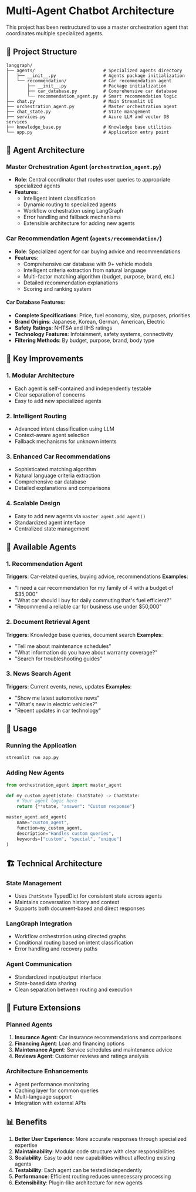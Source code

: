# Multi-Agent Chatbot Architecture

This project has been restructured to use a master orchestration agent that coordinates multiple specialized agents.

## 📁 Project Structure

```
langgraph/
├── agents/                          # Specialized agents directory
│   ├── __init__.py                  # Agents package initialization
│   └── recommendation/              # Car recommendation agent
│       ├── __init__.py              # Package initialization
│       ├── car_database.py          # Comprehensive car database
│       └── recommendation_agent.py  # Smart recommendation logic
├── chat.py                          # Main Streamlit UI
├── orchestration_agent.py           # Master orchestration agent
├── chat_state.py                    # State management
├── services.py                      # Azure LLM and vector DB services
├── knowledge_base.py                # Knowledge base utilities
└── app.py                           # Application entry point
```

## 🤖 Agent Architecture

### Master Orchestration Agent (`orchestration_agent.py`)
- **Role**: Central coordinator that routes user queries to appropriate specialized agents
- **Features**:
  - Intelligent intent classification
  - Dynamic routing to specialized agents
  - Workflow orchestration using LangGraph
  - Error handling and fallback mechanisms
  - Extensible architecture for adding new agents

### Car Recommendation Agent (`agents/recommendation/`)
- **Role**: Specialized agent for car buying advice and recommendations
- **Features**:
  - Comprehensive car database with 9+ vehicle models
  - Intelligent criteria extraction from natural language
  - Multi-factor matching algorithm (budget, purpose, brand, etc.)
  - Detailed recommendation explanations
  - Scoring and ranking system

#### Car Database Features:
- **Complete Specifications**: Price, fuel economy, size, purposes, priorities
- **Brand Origins**: Japanese, Korean, German, American, Electric
- **Safety Ratings**: NHTSA and IIHS ratings
- **Technology Features**: Infotainment, safety systems, connectivity
- **Filtering Methods**: By budget, purpose, brand, body type

## 🚀 Key Improvements

### 1. **Modular Architecture**
- Each agent is self-contained and independently testable
- Clear separation of concerns
- Easy to add new specialized agents

### 2. **Intelligent Routing**
- Advanced intent classification using LLM
- Context-aware agent selection
- Fallback mechanisms for unknown intents

### 3. **Enhanced Car Recommendations**
- Sophisticated matching algorithm
- Natural language criteria extraction
- Comprehensive car database
- Detailed explanations and comparisons

### 4. **Scalable Design**
- Easy to add new agents via `master_agent.add_agent()`
- Standardized agent interface
- Centralized state management

## 🎯 Available Agents

### 1. Recommendation Agent
**Triggers**: Car-related queries, buying advice, recommendations
**Examples**:
- "I need a car recommendation for my family of 4 with a budget of $35,000"
- "What car should I buy for daily commuting that's fuel efficient?"
- "Recommend a reliable car for business use under $50,000"

### 2. Document Retrieval Agent
**Triggers**: Knowledge base queries, document search
**Examples**:
- "Tell me about maintenance schedules"
- "What information do you have about warranty coverage?"
- "Search for troubleshooting guides"

### 3. News Search Agent
**Triggers**: Current events, news, updates
**Examples**:
- "Show me latest automotive news"
- "What's new in electric vehicles?"
- "Recent updates in car technology"

## 🔧 Usage

### Running the Application
```bash
streamlit run app.py
```

### Adding New Agents
```python
from orchestration_agent import master_agent

def my_custom_agent(state: ChatState) -> ChatState:
    # Your agent logic here
    return {**state, "answer": "Custom response"}

master_agent.add_agent(
    name="custom_agent",
    function=my_custom_agent,
    description="Handles custom queries",
    keywords=["custom", "special", "unique"]
)
```

## 🏗️ Technical Architecture

### State Management
- Uses `ChatState` TypedDict for consistent state across agents
- Maintains conversation history and context
- Supports both document-based and direct responses

### LangGraph Integration
- Workflow orchestration using directed graphs
- Conditional routing based on intent classification
- Error handling and recovery paths

### Agent Communication
- Standardized input/output interface
- State-based data sharing
- Clean separation between routing and execution

## 🔮 Future Extensions

### Planned Agents
1. **Insurance Agent**: Car insurance recommendations and comparisons
2. **Financing Agent**: Loan and financing options
3. **Maintenance Agent**: Service schedules and maintenance advice
4. **Reviews Agent**: Customer reviews and ratings analysis

### Architecture Enhancements
- Agent performance monitoring
- Caching layer for common queries
- Multi-language support
- Integration with external APIs

## 📊 Benefits

1. **Better User Experience**: More accurate responses through specialized expertise
2. **Maintainability**: Modular code structure with clear responsibilities
3. **Scalability**: Easy to add new capabilities without affecting existing agents
4. **Testability**: Each agent can be tested independently
5. **Performance**: Efficient routing reduces unnecessary processing
6. **Extensibility**: Plugin-like architecture for new agents
